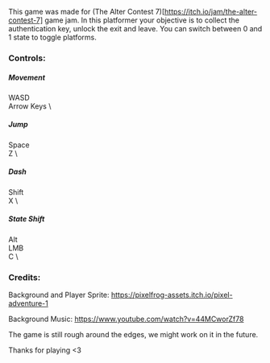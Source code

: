 This game was made for (The Alter Contest 7)[https://itch.io/jam/the-alter-contest-7] game jam.
In this platformer your objective is to collect the authentication key, unlock the exit and leave. You can switch between 0 and 1 state to toggle platforms.



### Controls:

##### Movement

WASD \
Arrow Keys \

##### Jump

Space \
Z \

##### Dash

Shift \
X \

##### State Shift

Alt \
LMB \
C \

### Credits:
Background and Player Sprite: https://pixelfrog-assets.itch.io/pixel-adventure-1

Background Music: https://www.youtube.com/watch?v=44MCworZf78


The game is still rough around the edges, we might work on it in the future. 

Thanks for playing <3
